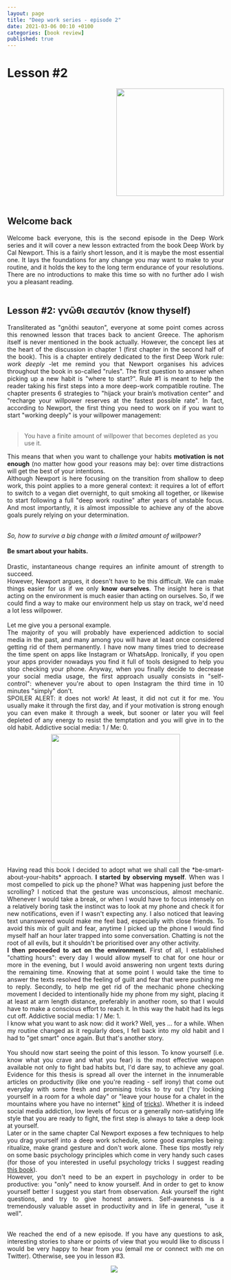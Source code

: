 ```yaml
---
layout: page
title: "Deep work series - episode 2"
date: 2021-03-06 00:10 +0100
categories: [book review]
published: true 
---
```

# Lesson #2 

<div align="right">
<a href="https://www.amazon.co.uk/Deep-Work-Focused-Success-Distracted/dp/B01D0JE7KQ">
<img src="https://m.media-amazon.com/images/I/51EJRm2IHOL.jpg" width="250"/>
</a>
</div>

<br>

## Welcome back

<div align="justify">
Welcome back everyone, this is the second episode in the Deep Work series and it will cover a new lesson extracted from the book Deep Work by Cal Newport. This is a fairly short lesson, and it is maybe the most essential one. It lays the foundations for any change you may want to make to your routine, and it holds the key to the long term endurance of your resolutions. There are no introductions to make this time so with no further ado I wish you a pleasant reading.
</div>
<br>

## Lesson #2: γνῶθι σεαυτόν (know thyself)

<div align="justify">
Transliterated as "gnōthi seauton", everyone at some point comes across this renowned lesson that traces back to ancient Greece. The aphorism itself is never mentioned in the book actually. However, the concept lies at the heart of the discussion in chapter 1 (first chapter in the second half of the book). This is a chapter entirely dedicated to the first Deep Work rule: <i>work deeply</i> -let me remind you that Newport organises his advices throughout the book in so-called "rules".  The first question to answer when picking up a new habit is "where to start?". Rule #1 is meant to help the reader taking his first steps into a more deep-work compatible routine. The chapter presents 6 strategies to "hijack your brain’s motivation center" and "recharge your willpower reserves at the fastest possible rate". In fact, according to Newport, the first thing you need to work on if you want to start "working deeply" is your willpower management: <br><br>
</div> 

> You have a finite amount of willpower that becomes depleted as you use it.


<div align="justify">
This means that when you want to challenge your habits <b>motivation is not enough</b> (no matter how good your reasons may be): over time distractions will get the best of your intentions. <br>
Although Newport is here focusing on the transition from shallow to deep work, this point applies to a more general context: it requires a lot of effort to switch to a vegan diet overnight, to quit smoking all together, or likewise to start following a full "deep work routine" after years of unstable focus. And most importantly, it is almost impossible to achieve any of the above goals purely relying on your determination.<br><br>
</div>

<i>So, how to survive a big change with a limited amount of willpower?</i>

#### Be smart about your habits.

<div align="justify">
Drastic, instantaneous change requires an infinite amount of strength to succeed. <br>
However, Newport argues, it doesn't have to be this difficult. We can make things easier for us if we only <b>know ourselves</b>. The insight here is that acting on the environment is much easier than acting on ourselves. So, if we could find a way to make our environment help us stay on track, we'd need a lot less willpower. <br><br>
</div>


<div align="justify">
Let me give you a personal example. <br>
The majority of you will probably have experienced addiction to social media in the past, and many among you will have at least once considered getting rid of them permanently. I have now many times tried to decrease the time spent on apps like Instagram or WhatsApp. Ironically, if you open your apps provider nowadays you find it full of tools designed to help you stop checking your phone. Anyway, when you finally decide to decrease your social media usage, the first approach usually consists in "self-control": whenever you're about to open Instagram the third time in 10 minutes "simply" don't.  <br>
SPOILER ALERT: it does not work! At least, it did not cut it for me. You usually make it through the first day, and if your motivation is strong enough you can even make it through a week, but sooner or later you will feel depleted of any energy to resist the temptation and you will give in to the old habit. Addictive social media: 1 / Me: 0.
</div>
<div align="center">
<img src="https://media.giphy.com/media/hrv0K0L31SR76ipoWh/giphy.gif" width="300" style="margin-right: 7px;margin-top: 7px;margin-bottom:7px;margin-left:7px;">
</div>
<div align="justify">
Having read this book I decided to adopt what we shall call the *be-smart-about-your-habits* approach.
<b>I started by observing myself</b>.
When was I most compelled to pick up the phone? What was happening just before the scrolling? I noticed that the gesture was unconscious, almost mechanic. Whenever I would take a break, or when I would have to focus intensely on a relatively boring task the instinct was to look at my phone and check it for new notifications, even if I wasn't expecting any. I also noticed that leaving text unanswered would make me feel bad, especially with close friends. To avoid this mix of guilt and fear, anytime I picked up the phone I would find myself half an hour later trapped into some conversation. Chatting is not the root of all evils, but it shouldn't be prioritised over any other activity. <br>
<b>I then proceeded to act on the environment.</b> First of all, I established "chatting hours": every day I would allow myself to chat for one hour or more in the evening, but I would avoid answering non urgent texts during the remaining time. Knowing that at some point I would take the time to answer the texts resolved the feeling of guilt and fear that were pushing me to reply. Secondly, to help me get rid of the mechanic phone checking movement I decided to intentionally hide my phone from my sight, placing it at least at arm length distance, preferably in another room, so that I would have to make a conscious effort to reach it. In this way the habit had its legs cut off. Addictive social media: 1 / Me: 1. <br>
I know what you want to ask now: did it work? Well, yes ... for a while. When my routine changed as it regularly does, I fell back into my old habit and I had to "get smart" once again. But that's another story.<br><br>
</div>

<div align="justify">
You should now start seeing the point of this lesson. To know yourself (i.e. know what you crave and what you fear) is the most effective weapon available not only to fight bad habits but, I'd dare say, to achieve any goal. Evidence for this thesis is spread all over the internet in the innumerable articles on productivity (like one you're reading - self irony) that come out everyday with some fresh and promising tricks to try out ("try locking yourself in a room for a whole day" or "leave your house for a chalet in the mountains where you have no internet" <a href="https://www.the1thing.com/blog/the-one-thing/how-to-build-and-defend-your-productive-space/">kind</a> of <a href="https://www.lifehack.org/articles/productivity/unplug-for-greater-productivity.html">tricks</a>). Whether it is indeed social media addiction, low levels of focus or a generally non-satisfying life style that you are ready to fight, the first step is always to take a deep look at yourself. <br>
Later or in the same chapter Cal Newport exposes a few techniques to help you drag yourself into a deep work schedule, some good examples being: ritualize, make grand gesture and don't work alone. These tips mostly rely on some basic psychology principles which come in very handy such cases (for those of you interested in useful psychology tricks I suggest reading <a href="https://www.amazon.com/Influence-Psychology-Persuasion-Robert-Cialdini/dp/006124189X">this book</a>).<br>
However, you don't need to be an expert in psychology in order to be productive: you "only" need to know yourself. And in order to get to know yourself better I suggest you start from observation. Ask yourself the right questions, and try to give honest answers. Self-awareness is a tremendously valuable asset in productivity and in life in general, "use it well".
<br>
<br>

We reached the end of a new episode. If you have any questions to ask, interesting stories to share or points of view that you would like to discuss I would be very happy to hear from you (email me or connect with me on Twitter). Otherwise, see you in lesson #3.
</div>

<div align="center">
<img src="https://media.giphy.com/media/aH8NW1eLKXS8g/giphy.gif" style="float: center;margin-right: 7px;margin-top: 0px;margin-btm:17px;">
</div>